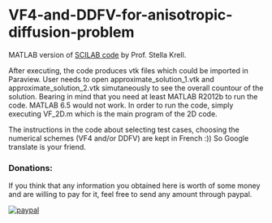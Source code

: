 # VF4-and-DDFV-for-anisotropic-diffusion-problem
MATLAB version of [SCILAB code](https://math.unice.fr/~krell/index.php?page=CodeScilab) by Prof. Stella Krell. 

After executing, the code produces vtk files which could be imported in Paraview.
User needs to open approximate_solution_1.vtk and approximate_solution_2.vtk simutaneously to see the overall countour of the solution.
Bearing in mind that you need at least MATLAB R2012b to run the code. MATLAB 6.5 would not work.
In order to run the code, simply executing VF_2D.m which is the main program of the 2D code.

The instructions in the code about selecting test cases, choosing the numerical schemes (VF4 and/or DDFV) are kept in French :)) So Google translate is your friend.

### Donations:
If you think that any information you obtained here is worth of some money and are willing to pay for it, feel free to send any amount through paypal.

[![paypal](https://www.paypalobjects.com/en_US/i/btn/btn_donateCC_LG.gif)](https://paypal.me/TruongDang85)
